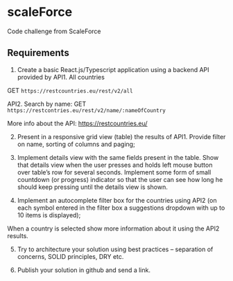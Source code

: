 # scaleForce
Code challenge from ScaleForce


## Requirements
1. Create a basic React.js/Typescript application using a backend API provided by
API1. All countries

GET
`https://restcountries.eu/rest/v2/all`

API2. Search by name:
GET
`https://restcontries.eu/rest/v2/name/:nameOfCountry`

More info about the API: https://restcountries.eu/

2. Present in a responsive grid view (table) the results of API1. Provide filter on name, sorting of columns and paging;

3. Implement details view with the same fields present in the table. Show that details view when the user presses and holds left mouse button over table’s row for several seconds. Implement some form of small countdown (or progress) indicator so that the user can see how long he should keep pressing until the details view is shown.

4. Implement an autocomplete filter box for the countries using API2 (on each symbol entered in the filter box a suggestions dropdown with up to 10 items is displayed);

When a country is selected show more information about it using the API2 results.

5. Try to architecture your solution using best practices – separation of concerns, SOLID principles, DRY etc.

6. Publish your solution in github and send a link.
